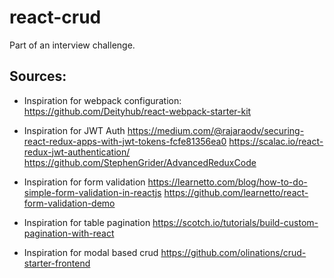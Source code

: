 # react-crud

Part of an interview challenge.

## Sources:

- Inspiration for webpack configuration:
  https://github.com/Deityhub/react-webpack-starter-kit

- Inspiration for JWT Auth
  https://medium.com/@rajaraodv/securing-react-redux-apps-with-jwt-tokens-fcfe81356ea0
  https://scalac.io/react-redux-jwt-authentication/
  https://github.com/StephenGrider/AdvancedReduxCode

- Inspiration for form validation
  https://learnetto.com/blog/how-to-do-simple-form-validation-in-reactjs
  https://github.com/learnetto/react-form-validation-demo

- Inspiration for table pagination
  https://scotch.io/tutorials/build-custom-pagination-with-react

- Inspiration for modal based crud
  https://github.com/olinations/crud-starter-frontend
